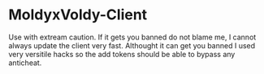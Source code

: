 # MoldyxVoldy-Client
Use with extream caution.
If it gets you banned do not blame me, I cannot always update the client very fast.
Althought it can get you banned I used very versitile hacks so the add tokens should be able to bypass any anticheat.

